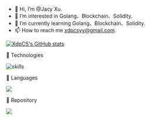 - 👋 Hi, I’m @Jacy Xu.
- 👀 I’m interested in Golang、Blockchain、Solidity.
- 🌱 I’m currently learning Golang、Blockchain、Solidity.
- 📫 How to reach me xdpcsyy@gmail.com.

<!---
XdpCS/XdpCS is a ✨ special ✨ repository because its `README.md` (this file) appears on your GitHub profile.
You can click the Preview link to take a look at your changes.
--->
[![XdpCS's GitHub stats](https://github-readme-stats.vercel.app/api?username=XdpCS&count_private=true&show_icons=true&theme=radical&cache_seconds=1800)](https://github.com/anuraghazra/github-readme-stats)

🔧 Technologies

![skills](https://skillicons.dev/icons?i=go,ts,js,java,docker,git,redis,graphql,github,idea,bash,jenkins,mysql,mongodb,stackoverflow,discord,html,md,maven,spring,css&theme=dark&&perline=8)

👀 Languages
<p>
  <img src="https://github-readme-stats.vercel.app/api/top-langs?username=XdpCS&show_icons=true&locale=en&layout=compact&hide=html&langs_count=20&theme=radical" />
</p>

 🌱 Repository
<p>
  <img src="https://github-readme-stats.vercel.app/api/pin/?username=XdpCS&theme=radical&repo=SolidityLearning&show_owner=true" />
</p>
